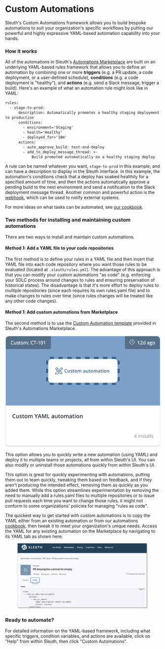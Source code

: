 # Custom Automations

Sleuth's Custom Automations framework allows you to build bespoke automations to suit your organization's specific workflows by putting our powerful and highly expressive YAML-based automation capability into your hands.&#x20;

### How it works

All of the automations in Sleuth's [Automations Marketplace](../automations-marketplace/) are built on an underlying YAML-based rules framework that allows you to define an automation by combining one or more **triggers** (e.g. a PR update, a code deployment, or a user-defined schedule), **conditions** (e.g. a code deployment is "healthy"), and **actions** (e.g. send a Slack message, trigger a build). Here's an example of what an automation rule might look like in YAML:

```
rules:
  - stage-to-prod:
      description: Automatically promotes a healthy staging deployment to production
      conditions:
        - environment='Staging'
        - health='Healthy'
        - deployed_for>'10m'
      actions:
        - auto_approve_build: test-and-deploy
        - add_to_deploy_message_thread: >-
            Build promoted automatically on a healthy staging deploy
```

A rule can be named whatever you want, `stage-to-prod` in this example, and can have a description to display in the Sleuth interface. In this example, the automation's conditions check that a deploy has soaked healthily for a specified amount of time, and then the actions automatically approve a pending build to the next environment and send a notification to the Slack deployment message thread. Another common and powerful action is the [webhook](webhook.md), which can be used to notify external systems.

For more ideas on what tasks can be automated, see [our cookbook](cookbook.md).

### Two methods for installing and maintaining custom automations

There are two ways to install and maintain custom automations.&#x20;

#### Method 1: Add a YAML file to your code repositories&#x20;

The first method is to define your rules in a YAML file and then insert that YAML file into each code repository where you want those rules to be evaluated (located at `.sleuth/rules.yml`). The advantage of this approach is that you can modify your custom automations "as code" (e.g. enforcing your SDLC process around changes to rules and ensuring preservation of historical states). The disadvantage is that it's more effort to deploy rules to multiple repositories (since each requires its own rules.yaml file) and to make changes to rules over time (since rules changes will be treated like any other code changes).

#### Method 1: Add custom automations from Marketplace

The second method is to use the [Custom Automation template](https://marketplace.sleuth.io/?filter=custom) provided in Sleuth's Automations Marketplace.

&#x20;![](<../../.gitbook/assets/image (1).png>)

This option allows you to quickly write a new automation (using YAML) and deploy it to multiple teams or projects, all from within Sleuth's UI. You can also modify or uninstall those automations quickly from within Sleuth's UI.&#x20;

This option is great for quickly experimenting with automations, putting them out to team quickly, tweaking them based on feedback, and if they aren't producing the intended effect, removing them as quickly as you added them. While this option streamlines experimentation by removing the need to manually add a rules.yaml files to multiple repositories or to issue pull requests each time you want to change those rules, it might not conform to some organizations' policies for managing "rules as code".

The quickest way to get started with custom automations is to copy the YAML either from an existing automation or from our automations [cookbook](https://help.sleuth.io/sleuth-automations/actions), then tweak it to meet your organization's unique needs. Access the YAML for any existing automation on the Marketplace by navigating to its YAML tab as shown here:

<figure><img src="../../.gitbook/assets/image (2).png" alt=""><figcaption></figcaption></figure>



### Ready to automate?

For detailed information on the YAML-based framework, including what specific triggers, condition variables, and actions are available, click on "Help" from within Sleuth, then click "Custom Automations".

